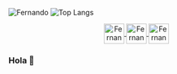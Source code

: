![Fernando](https://i.ibb.co/k2sz28p/Banner-Sunset.jpg)	
![Top Langs](https://github-radme-stats.vercel.app/api/top-langs/?username=FernandoTimo&layout=compact&theme=algolia)

<p align="center">   
  <a href="https://www.instagram.com/fernando_timo" target="blank">
    <img align="center" src="https://i.ibb.co/f9nmWXq/Instagram.png" alt="FernandoTimo"  width="40px" />
  </a>
  <a href="https://www.youtube.com/channel/UCtDfSw53RGWXS0qcFaYZXog" target="blank">
    <img align="center" src="https://i.ibb.co/D9CbFPf/Youtube.png" alt="FernandoTimo" width="40px" />
  </a>
  <a href="https://twitter.com/timoideas" target="blank">
    <img align="center" src="https://i.ibb.co/fnjFsdS/Twiter.png" alt="FernandoTimo" width="40px" />
  </a>
</p>

### Hola 👋
